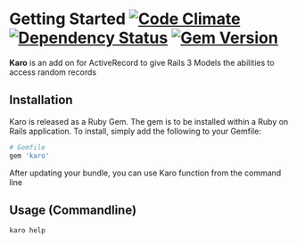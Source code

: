 # Getting Started [![Code Climate](https://codeclimate.com/github/rahult/karo.png)](https://codeclimate.com/github/rahult/karo) [![Dependency Status](https://gemnasium.com/rahult/karo.png)](https://gemnasium.com/rahult/karo) [![Gem Version](https://badge.fury.io/rb/karo.png)](http://badge.fury.io/rb/karo)

**Karo** is an add on for ActiveRecord to give Rails 3 Models the abilities to access random records

## Installation

Karo is released as a Ruby Gem. The gem is to be installed within a Ruby
on Rails application. To install, simply add the following to your Gemfile:

```ruby
# Gemfile
gem 'karo'
```

After updating your bundle, you can use Karo function from the command line

## Usage (Commandline)

```bash
karo help                                   
```